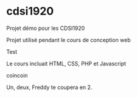 # cdsi1920
Projet démo pour les CDSI1920

Projet utilisé pendant le cours de conception web

Test

Le cours incluait HTML, CSS, PHP et Javascript


coincoin


Un, deux, Freddy te coupera en 2.


